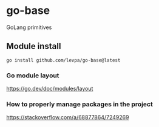 # go-base
GoLang primitives

## Module install
`go install github.com/levpa/go-base@latest`


### Go module layout

<https://go.dev/doc/modules/layout>

### How to properly manage packages in the project

<https://stackoverflow.com/a/68877864/7249269>

